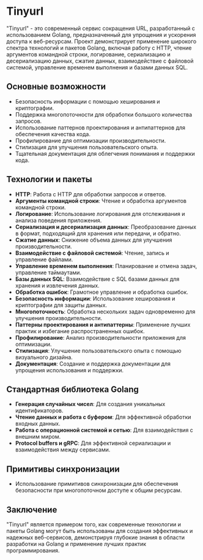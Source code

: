 # Tinyurl

"Tinyurl" - это современный сервис сокращения URL, разработанный с использованием Golang, предназначенный для упрощения и ускорения доступа к веб-ресурсам. Проект демонстрирует применение широкого спектра технологий и пакетов Golang, включая работу с HTTP, чтение аргументов командной строки, логирование, сериализацию и десериализацию данных, сжатие данных, взаимодействие с файловой системой, управление временем выполнения и базами данных SQL.

## Основные возможности

- Безопасность информации с помощью хеширования и криптографии.
- Поддержка многопоточности для обработки большого количества запросов.
- Использование паттернов проектирования и антипаттернов для обеспечения качества кода.
- Профилирование для оптимизации производительности.
- Стилизация для улучшения пользовательского опыта.
- Тщательная документация для облегчения понимания и поддержки кода.

## Технологии и пакеты

- **HTTP**: Работа с HTTP для обработки запросов и ответов.
- **Аргументы командной строки**: Чтение и обработка аргументов командной строки.
- **Логирование**: Использование логирования для отслеживания и анализа поведения приложения.
- **Сериализация и десериализация данных**: Преобразование данных в формат, подходящий для хранения или передачи, и обратно.
- **Сжатие данных**: Снижение объема данных для улучшения производительности.
- **Взаимодействие с файловой системой**: Чтение, запись и управление файлами.
- **Управление временем выполнения**: Планирование и отмена задач, управление таймаутами.
- **Базы данных SQL**: Взаимодействие с SQL базами данных для хранения и извлечения данных.
- **Обработка ошибок**: Грамотное управление и обработка ошибок.
- **Безопасность информации**: Использование хеширования и криптографии для защиты данных.
- **Многопоточность**: Обработка нескольких задач одновременно для улучшения производительности.
- **Паттерны проектирования и антипаттерны**: Применение лучших практик и избегание распространенных ошибок.
- **Профилирование**: Анализ производительности приложения для оптимизации.
- **Стилизация**: Улучшение пользовательского опыта с помощью визуального дизайна.
- **Документация**: Создание и поддержка документации для упрощения использования и поддержки.

## Стандартная библиотека Golang

- **Генерация случайных чисел**: Для создания уникальных идентификаторов.
- **Чтение данных и работа с буфером**: Для эффективной обработки входных данных.
- **Работа с операционной системой и сетью**: Для взаимодействия с внешним миром.
- **Protocol buffers и gRPC**: Для эффективной сериализации и взаимодействия между сервисами.

## Примитивы синхронизации

- Использование примитивов синхронизации для обеспечения безопасности при многопоточном доступе к общим ресурсам.

## Заключение

"Tinyurl" является примером того, как современные технологии и пакеты Golang могут быть использованы для создания эффективных и надежных веб-сервисов, демонстрируя глубокие знания в области разработки на Golang и применение лучших практик программирования.

